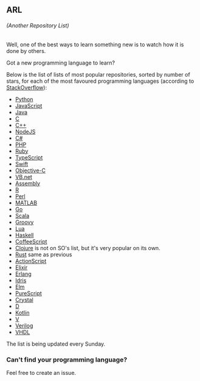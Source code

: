 ## ARL 
###### *(Another Repository List)*
Well, one of the best ways to learn something new is to watch how it is done by others.

Got a new programming language to learn?

Below is the list of lists of most popular repositories, sorted by number of stars, for each of the most favoured programming languages
(according to [StackOverflow](https://insights.stackoverflow.com/survey/2017)):
 * [Python](./README-Python.md)
 * [JavaScript](./README-JavaScript.md)
 * [Java](./README-Java.md)
 * [C](./README-C.md)
 * [C++](./README-CPP.md)
 * [NodeJS](./README-Node.md)
 * [C#](./README-CSharp.md)
 * [PHP](./README-PHP.md)
 * [Ruby](./README-Ruby.md)
 * [TypeScript](./README-TypeScript.md)
 * [Swift](./README-Swift.md)
 * [Objective-C](./README-ObjectiveC.md)
 * [VB.net](./README-VB.net.md)
 * [Assembly](./README-Assembly.md)
 * [R](./README-R.md)
 * [Perl](./README-Perl.md)
 * [MATLAB](./README-MATLAB.md)
 * [Go](./README-Go.md)
 * [Scala](./README-Scala.md)
 * [Groovy](./README-Groovy.md)
 * [Lua](./README-Lua.md)
 * [Haskell](./README-Haskell.md)
 * [CoffeeScript](./README-CoffeeScript.md)
 * [Clojure](./README-Clojure.md) is not on SO's list, but it's very popular on its own.
 * [Rust](./README-Rust.md) same as previous
 * [ActionScript](./README-ActionScript.md) 
 * [Elixir](./README-Elixir.md) 
 * [Erlang](./README-Erlang.md) 
 * [Idris](./README-Idris.md) 
 * [Elm](./README-Elm.md) 
 * [PureScript](./README-PureScript.md) 
 * [Crystal](./README-Crystal.md) 
 * [D](./README-D.md) 
 * [Kotlin](./README-Kotlin.md) 
 * [V](./README-V.md) 
 * [Verilog](./README-Verilog.md) 
 * [VHDL](./README-VHDL.md) 

The list is being updated every Sunday.

### Can't find your programming language?
Feel free to create an issue.
